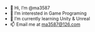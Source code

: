 - 👋 Hi, I’m @ma3587
- 👀 I’m interested in Game Programing
- 🌱 I’m currently learning Unity & Unreal
- 📫 Email me at ma3587@126.com

<!---
ma3587/ma3587 is a ✨ special ✨ repository because its `README.md` (this file) appears on your GitHub profile.
You can click the Preview link to take a look at your changes.
--->

